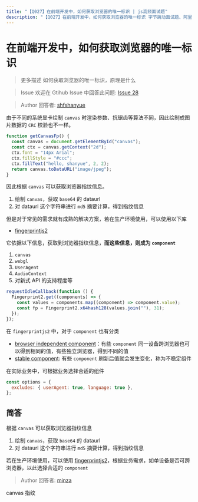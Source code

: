 ```yaml
---
title: "【Q027】在前端开发中，如何获取浏览器的唯一标识 | js高频面试题"
description: "【Q027】在前端开发中，如何获取浏览器的唯一标识 字节跳动面试题、阿里腾讯面试题、美团小米面试题。"
---
```


# 在前端开发中，如何获取浏览器的唯一标识

> 更多描述
> 如何获取浏览器的唯一标识，原理是什么

> Issue
> 欢迎在 Gtihub Issue 中回答此问题: [Issue 28](https://github.com/shfshanyue/Daily-Question/issues/28)

> Author
> 回答者: [shfshanyue](https://github.com/shfshanyue)

由于不同的系统显卡绘制 `canvas` 时渲染参数、抗锯齿等算法不同，因此绘制成图片数据的 `CRC` 校验也不一样。

```js
function getCanvasFp() {
  const canvas = document.getElementById("canvas");
  const ctx = canvas.getContext("2d");
  ctx.font = "14px Arial";
  ctx.fillStyle = "#ccc";
  ctx.fillText("hello, shanyue", 2, 2);
  return canvas.toDataURL("image/jpeg");
}
```

因此根据 `canvas` 可以获取浏览器指纹信息。

1. 绘制 `canvas`，获取 `base64` 的 dataurl
1. 对 dataurl 这个字符串进行 `md5` 摘要计算，得到指纹信息

但是对于常见的需求就有成熟的解决方案，若在生产环境使用，可以使用以下库

- [fingerprintjs2](https://github.com/Valve/fingerprintjs2)

它依据以下信息，获取到浏览器指纹信息，**而这些信息，则成为 `component`**

1. `canvas`
1. `webgl`
1. `UserAgent`
1. `AudioContext`
1. 对新式 API 的支持程度等

```js
requestIdleCallback(function () {
  Fingerprint2.get((components) => {
    const values = components.map((component) => component.value);
    const fp = Fingerprint2.x64hash128(values.join(""), 31);
  });
});
```

在 `fingerprintjs2` 中，对于 `component` 也有分类

- [browser independent component](https://github.com/Valve/fingerprintjs2/wiki/Browser-independent-components)：有些 `component` 同一设备跨浏览器也可以得到相同的值，有些独立浏览器，得到不同的值
- [stable component](https://github.com/Valve/fingerprintjs2/wiki/Stable-components): 有些 `component` 刷新后值就会发生变化，称为不稳定组件

在实际业务中，可根据业务选择合适的组件

```js
const options = {
  excludes: { userAgent: true, language: true },
};
```

## 简答

根据 `canvas` 可以获取浏览器指纹信息

1. 绘制 `canvas`，获取 `base64` 的 dataurl
1. 对 dataurl 这个字符串进行 `md5` 摘要计算，得到指纹信息

若在生产环境使用，可以使用 [fingerprintjs2](https://github.com/Valve/fingerprintjs2)，根据业务需求，如单设备是否可跨浏览器，以此选择合适的 `component`

> Author
> 回答者: [minza](https://github.com/minza)

canvas 指纹
